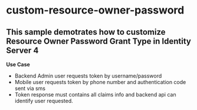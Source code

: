 # custom-resource-owner-password
## This sample demotrates how to customize Resource Owner Password Grant Type in Identity Server 4
**Use Case**
- Backend Admin user requests token by username/password
- Mobile user requests token by phone number and authentication code sent via sms
- Token response must contains all claims info and backend api can identify user requested.
